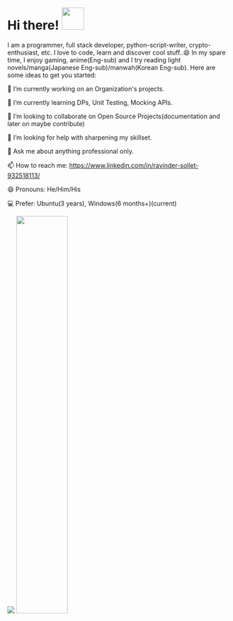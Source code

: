 <h1> Hi there! <img src="https://media.giphy.com/media/mGcNjsfWAjY5AEZNw6/giphy.gif" width="50"></h1>
I am a programmer, full stack developer, python-script-writer, crypto-enthusiast, etc. I love to code, learn and discover cool stuff..😄
In my spare time, I enjoy gaming, anime(Eng-sub) and I try reading light novels/manga(Japanese Eng-sub)/manwah(Korean Eng-sub).
Here are some ideas to get you started:


🔭 I’m currently working on an Organization's projects.

🌱 I’m currently learning DPs, Unit Testing, Mocking APIs.

👯 I’m looking to collaborate on Open Source Projects(documentation and later on maybe contribute)

🤔 I’m looking for help with sharpening my skillset.

💬 Ask me about anything professional only.

📫 How to reach me: https://www.linkedin.com/in/ravinder-sollet-932518113/

😄 Pronouns: He/Him/His

💻 Prefer: Ubuntu(3 years), Windows(6 months+)(current)

<p>
<img src="https://github-readme-stats.vercel.app/api?username=solletravinder&count_private=true&include_all_commits=true&show_icons=true&theme=dracula" />
  <img width="48%" src="https://github-readme-streak-stats.herokuapp.com/?user=solletravinder&background=f7f4f1&stroke=3c005a&ring=3c005a&fire=3c005a&currStreakNum=3c005a&sideNums=3c005a&currStreakLabel=3c005a&sideLabels=3c005aa&dates=3c005a)](https://git.io/streak-stats)"/>
</p>
